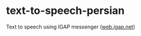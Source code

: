 # text-to-speech-persian
Text to speech using IGAP messenger (<a href="https://web.igap.net">web.igap.net</a>)
